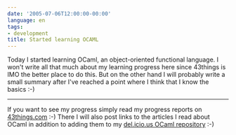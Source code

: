 ```yaml
---
date: '2005-07-06T12:00:00-00:00'
language: en
tags:
- development
title: Started learning OCAML
---
```



Today I started learning OCaml, an object-oriented functional language. I won't write all that much about my learning progress here since 43things is IMO the better place to do this. But on the other hand I will probably write a small summary after I've reached a point where I think that I know the basics :-) 

-------------------------------



If you want to see my progress simply read my progress reports on <a href="http://www.43things.com/people/progress/zeroK/485352">43things.com</a> :-) There I will also post links to the articles I read about OCaml in addition to adding them to my <a href="http://del.icio.us/zeroK/ocaml">del.icio.us OCaml repository</a> :-)